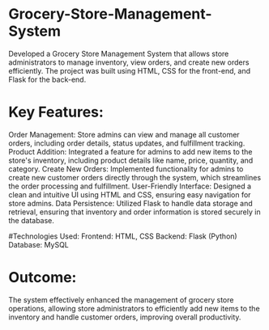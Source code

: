 # Grocery-Store-Management-System
Developed a Grocery Store Management System that allows store administrators to manage inventory, view orders, and create new orders efficiently.
The project was built using HTML, CSS for the front-end, and Flask for the back-end.

# Key Features:
Order Management: Store admins can view and manage all customer orders, including order details, status updates, and fulfillment tracking.
Product Addition: Integrated a feature for admins to add new items to the store's inventory, including product details like name, price, quantity, and category.
Create New Orders: Implemented functionality for admins to create new customer orders directly through the system, which streamlines the order processing and fulfillment.
User-Friendly Interface: Designed a clean and intuitive UI using HTML and CSS, ensuring easy navigation for store admins.
Data Persistence: Utilized Flask to handle data storage and retrieval, ensuring that inventory and order information is stored securely in the database.

#Technologies Used:
Frontend: HTML, CSS
Backend: Flask (Python)
Database: MySQL

# Outcome:
The system effectively enhanced the management of grocery store operations, allowing store administrators to efficiently add new items to the inventory and handle customer orders, improving overall productivity.
